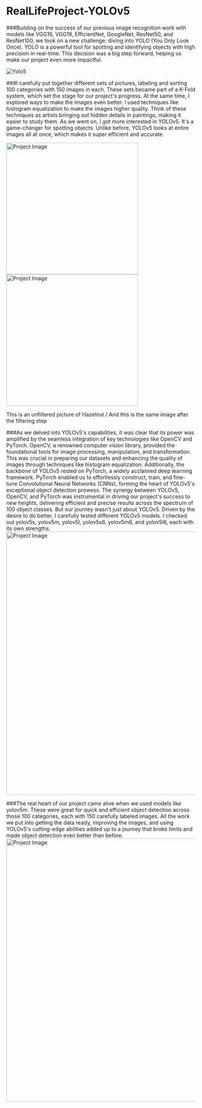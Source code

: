 # RealLifeProject-YOLOv5

###Building on the success of our previous image recognition work with models like VGG16, VGG19, EfficientNet, GoogleNet, ResNet50, and ResNet100, we took on a new challenge: diving into YOLO (You Only Look Once). YOLO is a powerful tool for spotting and identifying objects with high precision in real-time. This decision was a big step forward, helping us make our project even more impactful.

![Yolo5](https://github.com/oguzgnrn/RealLifeProject-YOLOv5/assets/96068121/a797f364-1549-4528-bef1-1fc6d5d00d52)





###I carefully put together different sets of pictures, labeling and sorting 100 categories with 150 images in each. These sets became part of a K-Fold system, which set the stage for our project's progress. At the same time, I explored ways to make the images even better. I used techniques like histogram equalization to make the images higher quality. Think of these techniques as artists bringing out hidden details in paintings, making it easier to study them. As we went on, I got more interested in YOLOv5. It's a game-changer for spotting objects. Unlike before, YOLOv5 looks at entire images all at once, which makes it super efficient and accurate.

<img src="https://github.com/oguzgnrn/RealLifeProject-YOLOv5/assets/96068121/80bfecdf-ccef-4d0d-a2d5-1e55d47facbd" alt="Project Image" width="350" height="350"> <img src="https://github.com/oguzgnrn/RealLifeProject-YOLOv5/assets/96068121/6150db0e-a927-4af1-bb92-0f1f197dd0ed" alt="Project Image" width="350" height="350">

This is an unfiltered picture of Hazelnut          /     And this is the same image after the filtering step





###As we delved into YOLOv5's capabilities, it was clear that its power was amplified by the seamless integration of key technologies like OpenCV and PyTorch. OpenCV, a renowned computer vision library, provided the foundational tools for image processing, manipulation, and transformation. This was crucial in preparing our datasets and enhancing the quality of images through techniques like histogram equalization. Additionally, the backbone of YOLOv5 rested on PyTorch, a widely acclaimed deep learning framework. PyTorch enabled us to effortlessly construct, train, and fine-tune Convolutional Neural Networks (CNNs), forming the heart of YOLOv5's exceptional object detection prowess. The synergy between YOLOv5, OpenCV, and PyTorch was instrumental in driving our project's success to new heights, delivering efficient and precise results across the spectrum of 100 object classes. But our journey wasn't just about YOLOv5. Driven by the desire to do better, I carefully tested different YOLOv5 models. I checked out yolov5s, yolov5m, yolov5l, yolov5s6, yolov5m6, and yolov5l6, each with its own strengths.
<img src="https://github.com/oguzgnrn/RealLifeProject-YOLOv5/assets/96068121/ef200696-a77f-4560-80fe-d2f1a256e846" alt="Project Image" width="900" height="700">





###The real heart of our project came alive when we used models like yolov5m. These were great for quick and efficient object detection across those 100 categories, each with 150 carefully labeled images. All the work we put into getting the data ready, improving the images, and using YOLOv5's cutting-edge abilities added up to a journey that broke limits and made object detection even better than before.
<img src="https://github.com/oguzgnrn/RealLifeProject-YOLOv5/assets/96068121/801c43c2-4693-4588-8507-aaa931ad0589" alt="Project Image" width="900" height="700">


